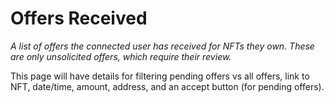 # Offers Received

_A list of offers the connected user has received for NFTs they own. These are only unsolicited offers, which require their review._

This page will have details for filtering pending offers vs all offers, link to NFT, date/time, amount, address, and an accept button (for pending offers).&#x20;

